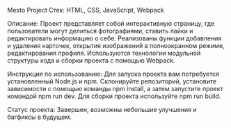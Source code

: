 Mesto Project
Стек: HTML, CSS, JavaScript, Webpack

Описание:
Проект представляет собой интерактивную страницу, где пользователи могут делиться фотографиями, ставить лайки и редактировать информацию о себе. Реализованы функции добавления и удаления карточек, открытия изображений в полноэкранном режиме, редактирования профиля. Используются технологии модульной структуры кода и сборки проекта с помощью Webpack.

Инструкция по использованию:
Для запуска проекта вам потребуется установленный Node.js и npm. Склонируйте репозиторий, установите зависимости с помощью команды npm install, а затем запустите проект командой npm run dev. Для сборки проекта используйте npm run build.

Статус проекта: Завершен, возможны небольшие улучшения и багфиксы в будущем.
